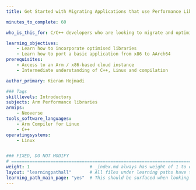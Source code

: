 ```yaml
---
title: Get Started with Migrating Applications that use Performance Libraries 

minutes_to_complete: 60

who_is_this_for: C/C++ developers who are looking to migrate and optimise applications that rely on optimised performance libraries.

learning_objectives: 
    - Learn how to incorporate optimised libraries
    - Learn how to port a basic application from x86 to AArch64
prerequisites:
    - Access to an Arm / x86-based cloud instance
    - Intermediate understanding of C++, Linux and compilation

author_primary: Kieran Hejmadi

### Tags
skilllevels: Introductory
subjects: Arm Performance libraries
armips:
    - Neoverse
tools_software_languages:
    - Arm Compiler for Linux
    - C++
operatingsystems:
    - Linux


### FIXED, DO NOT MODIFY
# ================================================================================
weight: 1                       # _index.md always has weight of 1 to order correctly
layout: "learningpathall"       # All files under learning paths have this same wrapper
learning_path_main_page: "yes"  # This should be surfaced when looking for related content. Only set for _index.md of learning path content.
---
```

